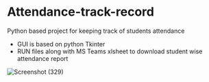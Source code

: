 # Attendance-track-record
Python based project for keeping track of students attendance
* GUI is based on python Tkinter
* RUN files along with MS Teams xlsheet to download student wise attendance report  

![Screenshot (329)](https://user-images.githubusercontent.com/93549436/190511233-95ddfcf5-463f-423d-a8d6-73ffcea2f029.png)

